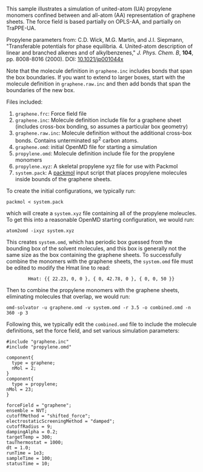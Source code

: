 This sample illustrates a simulation of united-atom (UA) propylene
monomers confined between and all-atom (AA) representation of graphene
sheets.  The force field is based partially on OPLS-AA, and partially
on TraPPE-UA.

Propylene parameters from: C.D. Wick, M.G. Martin, and J.I. Siepmann,
"Transferable potentials for phase equilibria. 4. United-atom
description of linear and branched alkenes and of alkylbenzenes,"
*J. Phys. Chem. B*, **104**, pp. 8008-8016 (2000).
DOI: [10.1021/jp001044x](https://doi.org/10.1021/jp001044x)

Note that the molecule definition in `graphene.inc` includes bonds that span the
box boundaries.  If you want to extend to larger boxes, start with the molecule
definition in `graphene.raw.inc` and then add bonds that span the boundaries of
the new box.

Files included:

1. `graphene.frc`: Force field file
2. `graphene.inc`: Molecule definition include file for a graphene
   sheet (includes cross-box bonding, so assumes a particular box
   geometry)
3. `graphene.raw.inc`: Molecule definition without the additional
   cross-box bonds. Contains unterminated sp<sup>2</sup> carbon atoms.
4. `graphene.omd`: initial OpenMD file for starting a simulation
5. `propylene.omd`: Molecule definition include file for the propylene monomers
6. `propylene.xyz`: A skeletal propylene xyz file for use with Packmol
7. `system.pack`: A [packmol](http://www.ime.unicamp.br/~martinez/packmol/)
   input script that places propylene molecules inside bounds of the
   graphene sheets.

To create the initial configurations, we typically run:

`packmol < system.pack`

which will create a `system.xyz` file containing all of the propylene moleucles.
To get this into a reasonable OpenMD starting configuration, we would run:

`atom2omd -ixyz system.xyz`

This creates `system.omd`, which has periodic box guessed from the bounding box
of the solvent molecules, and this box is generally not the same size as the
box containing the graphene sheets.  To successfully combine the monomers with
the graphene sheets, the `system.omd` file must be edited to modify the Hmat
line to read:

~~~~
        Hmat: {{ 22.23, 0, 0 }, { 0, 42.78, 0 }, { 0, 0, 50 }}
~~~~

Then to combine the propylene monomers with the graphene sheets, eliminating
molecules that overlap, we would run:

`omd-solvator -u graphene.omd -v system.omd -r 3.5 -o combined.omd -n 360 -p 3`

Following this, we typically edit the `combined.omd` file to include the
molecule definitions, set the force field, and set various simulation
parameters:

~~~~
#include "graphene.inc"
#include "propylene.omd"

component{
  type = graphene;
  nMol = 2;
}
component{
  type = propylene;
nMol = 23;
}

forceField = "graphene";
ensemble = NVT;
cutoffMethod = "shifted_force";
electrostaticScreeningMethod = "damped";
cutoffRadius = 9;
dampingAlpha = 0.2;
targetTemp = 300;
tauThermostat = 1000;
dt = 1.0;
runTime = 1e3;
sampleTime = 100;
statusTime = 10;
~~~~
